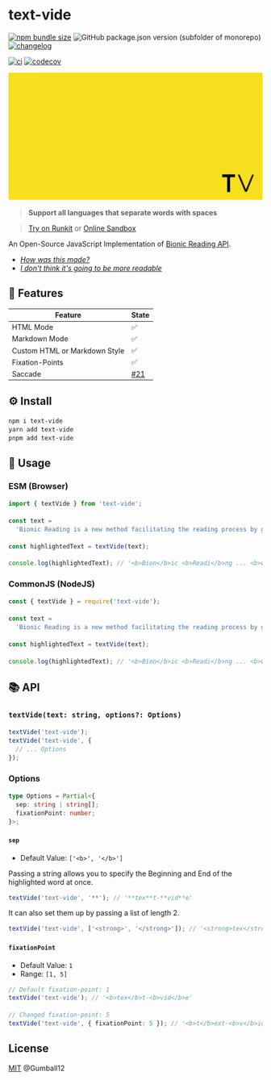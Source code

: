 # text-vide

[![npm bundle size](https://img.shields.io/bundlephobia/minzip/text-vide)](https://www.npmjs.com/package/text-vide) ![GitHub package.json version (subfolder of monorepo)](https://img.shields.io/github/package-json/v/Gumball12/text-vide?filename=packages%2Ftext-vide%2Fpackage.json) [![changelog](https://img.shields.io/badge/CHANGELOG-gray)](./CHANGELOG.md)

[![ci](https://github.com/Gumball12/text-vide/actions/workflows/ci.yaml/badge.svg)](https://github.com/Gumball12/text-vide/actions/workflows/ci.yaml) [![codecov](https://codecov.io/gh/Gumball12/text-vide/branch/main/graph/badge.svg?token=MsLDgzri5B)](https://codecov.io/gh/Gumball12/text-vide)

![logo](./docs/logo-extended.png)

> **Support all languages that separate words with spaces**

> [Try on Runkit](https://npm.runkit.com/text-vide) or [Online Sandbox](https://gumball12.github.io/text-vide/)

An Open-Source JavaScript Implementation of [Bionic Reading API](https://bionic-reading.com/).

- _[How was this made?](./HOW.md)_
- _[I don't think it's going to be more readable](./ABOUT_READABILITY.md)_

## 💫 Features

| Feature                       | State                                                   |
| ----------------------------- | ------------------------------------------------------- |
| HTML Mode                     | ✅                                                      |
| Markdown Mode                 | ✅                                                      |
| Custom HTML or Markdown Style | ✅                                                      |
| Fixation-Points               | ✅                                                      |
| Saccade                       | [#21](https://github.com/Gumball12/text-vide/issues/21) |

## ⚙️ Install

```bash
npm i text-vide
yarn add text-vide
pnpm add text-vide
```

## 📖 Usage

### ESM (Browser)

```ts
import { textVide } from 'text-vide';

const text =
  'Bionic Reading is a new method facilitating the reading process by guiding the eyes through text with artificial fixation points. As a result, the reader is only focusing on the highlighted initial letters and lets the brain center complete the word. In a digital world dominated by shallow forms of reading, Bionic Reading aims to encourage a more in-depth reading and understanding of written content.';

const highlightedText = textVide(text);

console.log(highlightedText); // '<b>Bion</b>ic <b>Readi</b>ng ... <b>writt</b>en <b>conte</b>nt.'
```

### CommonJS (NodeJS)

```ts
const { textVide } = require('text-vide');

const text =
  'Bionic Reading is a new method facilitating the reading process by guiding the eyes through text with artificial fixation points. As a result, the reader is only focusing on the highlighted initial letters and lets the brain center complete the word. In a digital world dominated by shallow forms of reading, Bionic Reading aims to encourage a more in-depth reading and understanding of written content.';

const highlightedText = textVide(text);

console.log(highlightedText); // '<b>Bion</b>ic <b>Readi</b>ng ... <b>writt</b>en <b>conte</b>nt.'
```

## 📚 API

### `textVide(text: string, options?: Options)`

```ts
textVide('text-vide');
textVide('text-vide', {
  // ... Options
});
```

### Options

```ts
type Options = Partial<{
  sep: string | string[];
  fixationPoint: number;
}>;
```

#### `sep`

- Default Value: `['<b>', '</b>']`

Passing a string allows you to specify the Beginning and End of the highlighted word at once.

```ts
textVide('text-vide', '**'); // '**tex**t-**vid**e'
```

It can also set them up by passing a list of length 2.

```ts
textVide('text-vide', ['<strong>', '</strong>']); // '<strong>tex</strong>t-<strong>vid</strong>e'
```

#### `fixationPoint`

- Default Value: `1`
- Range: `[1, 5]`

```ts
// Default fixation-point: 1
textVide('text-vide'); // '<b>tex</b>t-<b>vid</b>e'

// Changed fixation-point: 5
textVide('text-vide', { fixationPoint: 5 }); // '<b>t</b>ext-<b>v</b>ide'
```

## License

[MIT](./LICENSE) @Gumball12

